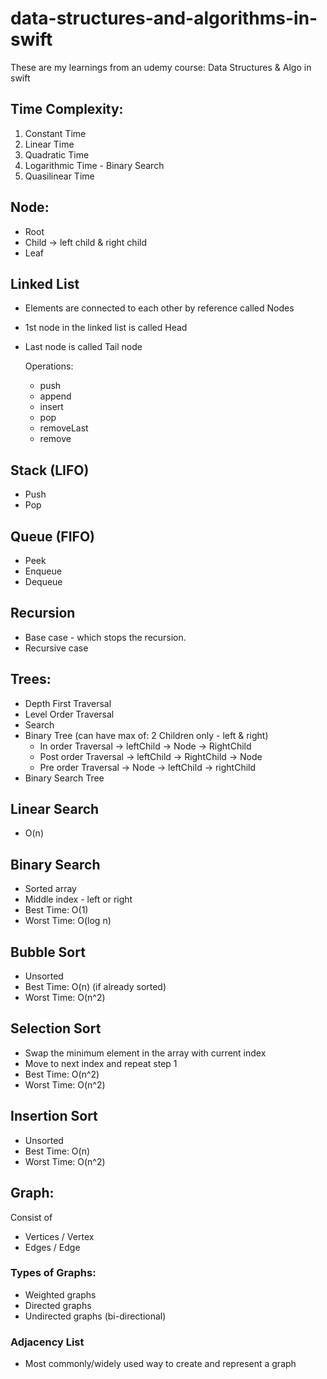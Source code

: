 # data-structures-and-algorithms-in-swift
These are my learnings from an udemy course: Data Structures & Algo in swift 

## Time Complexity:
1. Constant Time 
2. Linear Time 
3. Quadratic Time
4. Logarithmic Time  - Binary Search
5. Quasilinear Time

## Node:
- Root
- Child -> left child & right child 
- Leaf 

## Linked List 
- Elements are connected to each other by reference called Nodes
- 1st node in the linked list is called Head
- Last node is called Tail node

	Operations:
	- push
	- append
	- insert
	- pop
	- removeLast
	- remove

## Stack (LIFO)
- Push
- Pop

## Queue (FIFO)
- Peek
- Enqueue
- Dequeue

## Recursion 
- Base case - which stops the recursion.
- Recursive case 

## Trees: 
- Depth First Traversal 
- Level Order Traversal
- Search 
- Binary Tree (can have max of: 2 Children only - left & right)
    - In order Traversal -> leftChild -> Node -> RightChild
    - Post order Traversal -> leftChild -> RightChild -> Node
    - Pre order Traversal -> Node -> leftChild -> rightChild
- Binary Search Tree 

## Linear Search 
- O(n)

## Binary Search 
- Sorted array
- Middle index - left or right 
- Best Time: O(1)
- Worst Time: O(log n)

## Bubble Sort
- Unsorted
- Best Time: O(n)  (if already sorted)
- Worst Time: O(n^2)

## Selection Sort
- Swap the minimum element in the array with current index 
- Move to next index and repeat step 1
- Best Time: O(n^2)
- Worst Time: O(n^2)

## Insertion Sort
- Unsorted
- Best Time: O(n)
- Worst Time: O(n^2)

## Graph:
Consist of
- Vertices / Vertex
- Edges / Edge

### Types of Graphs:
- Weighted graphs
- Directed graphs 
- Undirected graphs (bi-directional) 

### Adjacency List 
- Most commonly/widely used way to create and represent a graph

